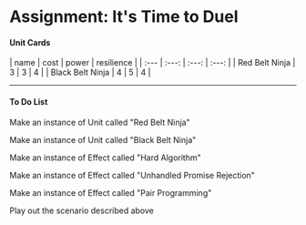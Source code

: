 <h1>Assignment: It's Time to Duel</h1>

<h4>Unit Cards</h4>
| name             | cost   | power | resilience |
| :---             | :---:  | :---: |    :---:   |
| Red Belt Ninja   | 3      | 3     | 4          |
| Black Belt Ninja | 4      | 5     | 4          |

<hr>


<h4>To Do List</h4>
<p>Make an instance of Unit called "Red Belt Ninja"</p>
<p>Make an instance of Unit called "Black Belt Ninja"</p>
<p>Make an instance of Effect called "Hard Algorithm"</p>
<p>Make an instance of Effect called "Unhandled Promise Rejection"</p>
<p>Make an instance of Effect called "Pair Programming"</p>
<p>Play out the scenario described above</p>



